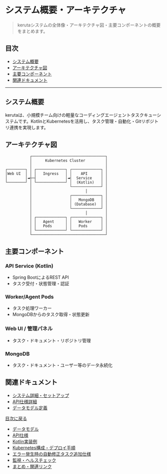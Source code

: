 # システム概要・アーキテクチャ

> kerutaシステムの全体像・アーキテクチャ図・主要コンポーネントの概要をまとめます。

## 目次
- [システム概要](#システム概要)
- [アーキテクチャ図](#アーキテクチャ図)
- [主要コンポーネント](#主要コンポーネント)
- [関連ドキュメント](#関連ドキュメント)

---

## システム概要
kerutaは、小規模チーム向けの軽量なコーディングエージェントタスクキューシステムです。KotlinとKubernetesを活用し、タスク管理・自動化・Gitリポジトリ連携を実現します。

## アーキテクチャ図

```
           ┌─────────────────────────────────┐
           │      Kubernetes Cluster         │
           │                                 │
┌────────┐ │ ┌─────────────┐ ┌─────────────┐ │
│Web UI  │ │ │   Ingress   │ │    API      │ │
│        │◄┼─┤             │◄┤  Service    │ │
└────────┘ │ └─────────────┘ │  (Kotlin)   │ │
           │                 └─────────────┘ │
           │                        │        │
           │                 ┌─────────────┐ │
           │                 │   MongoDB   │ │
           │                 │ (Database)  │ │
           │                 └─────────────┘ │
           │                        │        │
           │ ┌─────────────┐ ┌─────────────┐ │
           │ │   Agent     │ │   Worker    │ │
           │ │   Pods      │ │   Pods      │ │
           │ └─────────────┘ └─────────────┘ │
           └─────────────────────────────────┘
```

## 主要コンポーネント

### API Service (Kotlin)
- Spring BootによるREST API
- タスク受付・状態管理・認証

### Worker/Agent Pods
- タスク処理ワーカー
- MongoDBからのタスク取得・状態更新

### Web UI / 管理パネル
- タスク・ドキュメント・リポジトリ管理

### MongoDB
- タスク・ドキュメント・ユーザー等のデータ永続化

## 関連ドキュメント
- [システム詳細・セットアップ](./projectDetails.md)
- [API仕様詳細](./apiSpec.md)
- [データモデル定義](./dataModel.md)

[目次に戻る](./taskQueueSystemDesign.md)

- [データモデル](./dataModel.md)
- [API仕様](./apiSpec.md)
- [Kotlin実装例](./kotlinExamples.md)
- [Kubernetes構成・デプロイ手順](./kubernetesAndDeploy.md)
- [エラー発生時の自動修正タスク追加仕様](./autoFixTask.md)
- [監視・ヘルスチェック](./monitoring.md)
- [まとめ・関連リンク](./summaryAndLinks.md) 